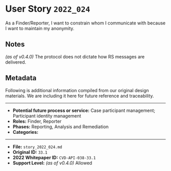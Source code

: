 
# User Story `2022_024` #

As a Finder/Reporter, I want to constrain whom I communicate with because I want to maintain my anonymity.

## Notes ##

*(as of v0.4.0)*
The protocol does not dictate how RS messages are delivered.


## Metadata ##

Following is additional information compiled from our original design materials.
We are including it here for future reference and traceability.

---

- **Potential future process or service:** Case participant management; Participant identity management
- **Roles:** Finder, Reporter
- **Phases:** Reporting, Analysis and Remediation
- **Categories:** 

---

- **File:** `story_2022_024.md`
- **Original ID:** `33.1`
- **2022 Whitepaper ID:** `CVD-API-038-33.1`
- **Support Level:** *(as of v0.4.0)* Allowed
